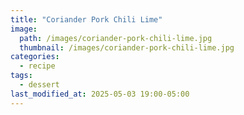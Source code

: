 ```yaml
---
title: "Coriander Pork Chili Lime"
image: 
  path: /images/coriander-pork-chili-lime.jpg
  thumbnail: /images/coriander-pork-chili-lime.jpg
categories:
  - recipe
tags:
  - dessert
last_modified_at: 2025-05-03 19:00-05:00
---
```



